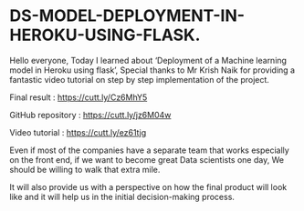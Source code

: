 # DS-MODEL-DEPLOYMENT-IN-HEROKU-USING-FLASK.
Hello everyone,
Today I learned about ‘Deployment of a Machine learning model in Heroku using flask’, Special thanks to Mr Krish Naik for providing a fantastic video tutorial on step by step implementation of the project.

Final result : https://cutt.ly/Cz6MhY5

GitHub repository : https://cutt.ly/jz6M04w

Video tutorial : https://cutt.ly/ez61tjg

Even if most of the companies have a separate team that works especially on the front end, if we want to become great Data scientists one day, We should be willing to walk that extra mile.

It will also provide us with a perspective on how the final product will look like and it will help us in the initial decision-making process.
